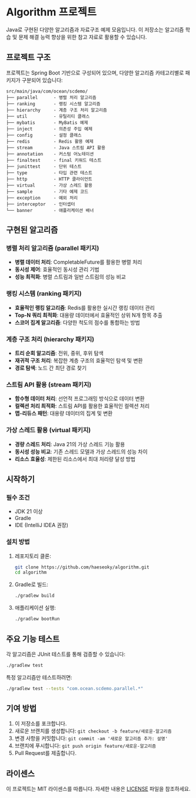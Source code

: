 # Algorithm 프로젝트

Java로 구현된 다양한 알고리즘과 자료구조 예제 모음입니다. 이 저장소는 알고리즘 학습 및 문제 해결 능력 향상을 위한 참고 자료로 활용할 수 있습니다.

## 프로젝트 구조

프로젝트는 Spring Boot 기반으로 구성되어 있으며, 다양한 알고리즘 카테고리별로 패키지가 구분되어 있습니다:

```
src/main/java/com/ocean/scdemo/
├── parallel      - 병렬 처리 알고리즘
├── ranking       - 랭킹 시스템 알고리즘
├── hierarchy     - 계층 구조 처리 알고리즘
├── util          - 유틸리티 클래스
├── mybatis       - MyBatis 예제
├── inject        - 의존성 주입 예제
├── config        - 설정 클래스
├── redis         - Redis 활용 예제
├── stream        - Java 스트림 API 활용
├── annotation    - 커스텀 어노테이션
├── finaltest     - final 키워드 테스트
├── junittest     - 단위 테스트
├── type          - 타입 관련 테스트
├── http          - HTTP 클라이언트
├── virtual       - 가상 스레드 활용
├── sample        - 기타 예제 코드
├── exception     - 예외 처리
├── interceptor   - 인터셉터
└── banner        - 애플리케이션 배너
```

## 구현된 알고리즘

### 병렬 처리 알고리즘 (parallel 패키지)
- **병렬 데이터 처리**: CompletableFuture를 활용한 병렬 처리
- **동시성 제어**: 효율적인 동시성 관리 기법
- **성능 최적화**: 병렬 스트림과 일반 스트림의 성능 비교

### 랭킹 시스템 (ranking 패키지)
- **효율적인 랭킹 알고리즘**: Redis를 활용한 실시간 랭킹 데이터 관리
- **Top-N 쿼리 최적화**: 대용량 데이터에서 효율적인 상위 N개 항목 추출
- **스코어 집계 알고리즘**: 다양한 척도의 점수를 통합하는 방법

### 계층 구조 처리 (hierarchy 패키지)
- **트리 순회 알고리즘**: 전위, 중위, 후위 탐색
- **재귀적 구조 처리**: 복잡한 계층 구조의 효율적인 탐색 및 변환
- **경로 탐색**: 노드 간 최단 경로 찾기

### 스트림 API 활용 (stream 패키지)
- **함수형 데이터 처리**: 선언적 프로그래밍 방식으로 데이터 변환
- **컬렉션 처리 최적화**: 스트림 API를 활용한 효율적인 컬렉션 처리
- **맵-리듀스 패턴**: 대용량 데이터의 집계 및 변환

### 가상 스레드 활용 (virtual 패키지)
- **경량 스레드 처리**: Java 21의 가상 스레드 기능 활용
- **동시성 성능 비교**: 기존 스레드 모델과 가상 스레드의 성능 차이
- **리소스 효율성**: 제한된 리소스에서 최대 처리량 달성 방법

## 시작하기

### 필수 조건

- JDK 21 이상
- Gradle
- IDE (IntelliJ IDEA 권장)

### 설치 방법

1. 레포지토리 클론:
   ```bash
   git clone https://github.com/haeseoky/algorithm.git
   cd algorithm
   ```

2. Gradle로 빌드:
   ```bash
   ./gradlew build
   ```

3. 애플리케이션 실행:
   ```bash
   ./gradlew bootRun
   ```

## 주요 기능 테스트

각 알고리즘은 JUnit 테스트를 통해 검증할 수 있습니다:

```bash
./gradlew test
```

특정 알고리즘만 테스트하려면:

```bash
./gradlew test --tests "com.ocean.scdemo.parallel.*"
```

## 기여 방법

1. 이 저장소를 포크합니다.
2. 새로운 브랜치를 생성합니다: `git checkout -b feature/새로운-알고리즘`
3. 변경 사항을 커밋합니다: `git commit -am '새로운 알고리즘 추가: 설명'`
4. 브랜치에 푸시합니다: `git push origin feature/새로운-알고리즘`
5. Pull Request를 제출합니다.

## 라이센스

이 프로젝트는 MIT 라이센스를 따릅니다. 자세한 내용은 [LICENSE](LICENSE) 파일을 참조하세요.

